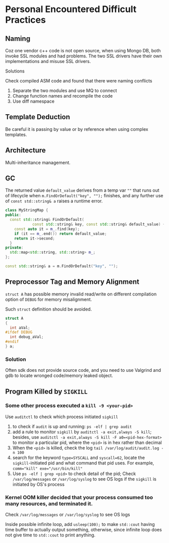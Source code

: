 # Personal Encountered Difficult Practices

## Naming 

Coz one vendor c++ code is not open source, when using Mongo DB, both invoke SSL modules and had problems. The two SSL drivers have their own implementations and misuse SSL drivers.

Solutions

Check compiled ASM code and found that there were naming conflicts

1. Separate the two modules and use MQ to connect
2. Change function names and recompile the code
3. Use diff namespace

## Template Deduction

Be careful it is passing by value or by reference when using complex templates.

## Architecture

Multi-inheritance management.

## GC

The returned value `default_value` derives from a temp var `""` that runs out of lifecycle when `m.FindOrDefault("key", "");` finishes, 
and any further use of `const std::string& a` raises a runtime error. 

```cpp
class MyStringMap {
public:
  const std::string& FindOrDefault(
            const std::string& key, const std::string& default_value) {
    const auto it = m_.find(key);
    if (it == m_.end()) return default_value;
    return it->second;
  }
private:
  std::map<std::string, std::string> m_;
};

const std::string& a = m.FindOrDefault("key", "");
```

## Preprocessor Tag and Memory Alignment

`struct A` has possible memory invalid read/write on different compilation option of `DEBUG` for memory misalignment.

Such `struct` definition should be avoided.
```cpp
struct A
{
  int aVal;
#ifdef DEBUG
  int debug_aVal;
#endif
} a;
```

### Solution

Often sdk does not provide source code, and you need to use Valgrind and gdb to locate wronged code/memory leaked object.

## Program Killed by `SIGKILL`

### Some other process executed a `kill -9 <your-pid>`

Use `auditctl` to check which process initiated `sigkill`
1. to check if `audit` is up and running:
`ps -elf | grep audit`
2. add a rule to monitor `sigkill` by
`auditctl -a exit,always -S kill`; besides, use `auditctl -a exit,always -S kill -F a0=<pid-hex-format>` to monitor a particular pid, where the `<pid>` is in hex rather than decimal
3. When the `<pid>` is killed, check the log
`tail /var/log/audit/audit.log -n 100`
4. search for the keyword `type=SYSCALL` and `syscall=62`, locate the `sigkill`-initiated pid and what command that pid uses. For example, `comm="kill" exe="/usr/bin/kill"`
5. Use `ps -elf | grep <pid>` to check detail of the pid; Check `/var/log/messages` or `/var/log/syslog` to see OS logs if the `sigkill` is initiated by OS's process

### Kernel OOM killer decided that your process consumed too many resources, and terminated it.
Check  `/var/log/messages` or `/var/log/syslog` to see OS logs

Inside possible infinite loop, add `usleep(100);` to make `std::cout` having time buffer to actually output something, otherwise, since infinite loop does not give time to `std::cout` to print anything. 